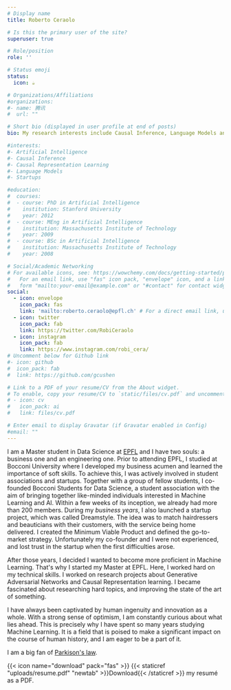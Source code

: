 ```yaml
---
# Display name
title: Roberto Ceraolo

# Is this the primary user of the site?
superuser: true

# Role/position
role: ''

# Status emoji
status:
  icon: ☕️

# Organizations/Affiliations
#organizations:
#- name: 腾讯
#  url: ""

# Short bio (displayed in user profile at end of posts)
bio: My research interests include Causal Inference, Language Models and Business Analytics. 

#interests:
#- Artificial Intelligence
#- Causal Inference
#- Causal Representation Learning
#- Language Models
#- Startups

#education:
#  courses:
#  - course: PhD in Artificial Intelligence
#    institution: Stanford University
#    year: 2012
#  - course: MEng in Artificial Intelligence
#    institution: Massachusetts Institute of Technology
#    year: 2009
#  - course: BSc in Artificial Intelligence
#    institution: Massachusetts Institute of Technology
#    year: 2008

# Social/Academic Networking
# For available icons, see: https://wowchemy.com/docs/getting-started/page-builder/#icons
#   For an email link, use "fas" icon pack, "envelope" icon, and a link in the
#   form "mailto:your-email@example.com" or "#contact" for contact widget.
social:
  - icon: envelope
    icon_pack: fas
    link: 'mailto:roberto.ceraolo@epfl.ch' # For a direct email link, use "mailto:test@example.org".
  - icon: twitter
    icon_pack: fab
    link: https://twitter.com/RobiCeraolo
  - icon: instagram
    icon_pack: fab
    link: https://www.instagram.com/robi_cera/
# Uncomment below for Github link
#- icon: github
#  icon_pack: fab
#  link: https://github.com/gcushen

# Link to a PDF of your resume/CV from the About widget.
# To enable, copy your resume/CV to `static/files/cv.pdf` and uncomment the lines below.
# - icon: cv
#   icon_pack: ai
#   link: files/cv.pdf

# Enter email to display Gravatar (if Gravatar enabled in Config)
#email: ""
---
```


I am a Master student in Data Science at [EPFL](https://www.epfl.ch/) and I have two souls: a business one and an engineering one. Prior to attending EPFL, I studied at Bocconi University where I developed my business acumen and learned the importance of soft skills. To achieve this, I was actively involved in student associations and startups. Together with a group of fellow students, I co-founded Bocconi Students for Data Science, a student association with the aim of bringing together like-minded individuals interested in Machine Learning and AI. Within a few weeks of its inception, we already had more than 200 members. During my _business years_, I also launched a startup project, which was called Dreamstyle. The idea was to match hairdressers and beauticians with their customers, with the service being home delivered. I created the Minimum Viable Product and defined the go-to-market strategy. Unfortunately my co-founder and I were not experienced, and lost trust in the startup when the first difficulties arose. 

After those years, I decided I wanted to become more proficient in Machine Learning. That's why I started my Master at EPFL. Here, I worked hard on my technical skills. I worked on research projects about Generative Adversarial Networks and Causal Representation learning. I became fascinated about researching hard topics, and improving the state of the art of something. 

I have always been captivated by human ingenuity and innovation as a whole. With a strong sense of optimism, I am constantly curious about what lies ahead. This is precisely why I have spent so many years studying Machine Learning. It is a field that is poised to make a significant impact on the course of human history, and I am eager to be a part of it.


I am a big fan of [Parkison's law](https://en.wikipedia.org/wiki/Parkinson%27s_law).





{{< icon name="download" pack="fas" >}} {{< staticref "uploads/resume.pdf" "newtab" >}}Download{{< /staticref >}} my resumé as a PDF.
